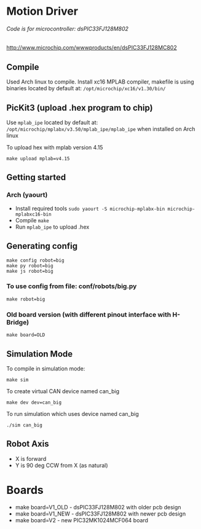 # Motion Driver

###### Code is for microcontroller: *dsPIC33FJ128M802*
http://www.microchip.com/wwwproducts/en/dsPIC33FJ128MC802


## Compile
Used Arch linux to compile.
Install xc16 MPLAB compiler, makefile is using binaries located by default at:
`/opt/microchip/xc16/v1.30/bin/`

## PicKit3 (upload .hex program to chip)
Use `mplab_ipe` located by default at: `/opt/microchip/mplabx/v3.50/mplab_ipe/mplab_ipe` when installed on Arch linux

To upload hex with mplab version 4.15
```
make upload mplab=v4.15
```

## Getting started
### Arch (yaourt)
- Install required tools `sudo yaourt -S microchip-mplabx-bin microchip-mplabxc16-bin`
- Compile `make`
- Run `mplab_ipe` to upload .hex


## Generating config
```
make config robot=big
make py robot=big
make js robot=big
```

### To use config from file: conf/robots/big.py
```
make robot=big
```

### Old board version (with different pinout interface with H-Bridge)
```
make board=OLD
```

## Simulation Mode
To compile in simulation mode:
```
make sim
```
To create virtual CAN device named can_big
```
make dev dev=can_big
```
To run simulation which uses device named can_big
```
./sim can_big
```
## Robot Axis
- X is forward
- Y is 90 deg CCW from X (as natural)


# Boards

- make board=V1_OLD - dsPIC33FJ128M802 with older pcb design
- make board=V1_NEW - dsPIC33FJ128M802 with newer pcb design
- make board=V2 - new PIC32MK1024MCF064 board

